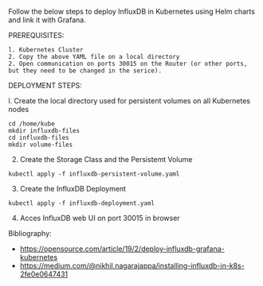 Follow the below steps to deploy InfluxDB in Kubernetes using Helm charts and link it with Grafana.

PREREQUISITES:

    l. Kubernetes Cluster
    2. Copy the above YAML file on a local directory
    2. Open communication on ports 30015 on the Router (or other ports, but they need to be changed in the serice).

DEPLOYMENT STEPS:

  l. Create the local directory used for persistent volumes on all Kubernetes nodes

    cd /home/kube
    mkdir influxdb-files
    cd influxdb-files
    mkdir volume-files
    
  2. Create the Storage Class and the Persistemt Volume
     
    kubectl apply -f influxdb-persistent-volume.yaml
   
  3. Create the InfluxDB Deployment

    kubectl apply -f influxdb-deployment.yaml

  4. Acces InfluxDB web UI on port 30015 in browser

Bibliography:
  - https://opensource.com/article/19/2/deploy-influxdb-grafana-kubernetes
  - https://medium.com/@nikhil.nagarajappa/installing-influxdb-in-k8s-2fe0e0647431

